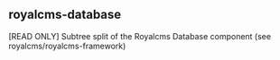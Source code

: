 ## royalcms-database

[READ ONLY] Subtree split of the Royalcms Database component (see royalcms/royalcms-framework)